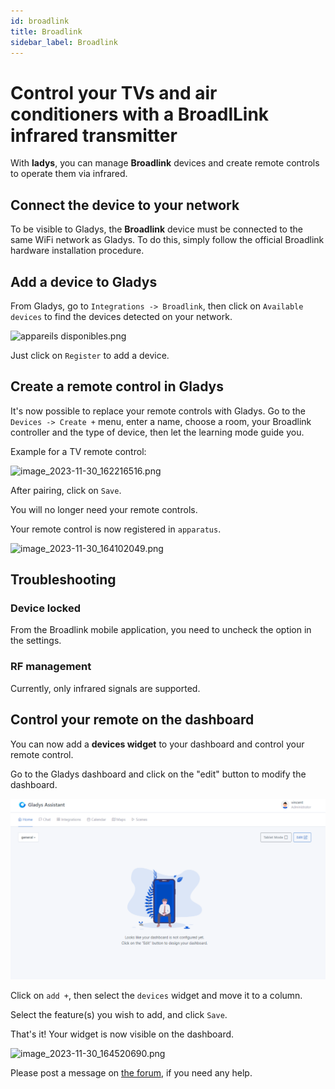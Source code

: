 ```yaml
---
id: broadlink
title: Broadlink
sidebar_label: Broadlink
---
```


# Control your TVs and air conditioners with a BroadlLink infrared transmitter

With **ladys**, you can manage **Broadlink** devices and create remote controls to operate them via infrared.

## Connect the device to your network

To be visible to Gladys, the **Broadlink** device must be connected to the same WiFi network as Gladys. To do this, simply follow the official Broadlink hardware installation procedure.

## Add a device to Gladys

From Gladys, go to `Integrations -> Broadlink`, then click on `Available devices` to find the devices detected on your network.

![appareils disponibles.png](Control%20your%20TVs%20and%20air%20conditioners%20with%20a%20Broad%207c8998cf45c84c15adcb36a6655247f0/appareils_disponibles.png)

Just click on `Register` to add a device.

## Create a remote control in Gladys

It's now possible to replace your remote controls with Gladys. Go to the `Devices -> Create +` menu, enter a name, choose a room, your Broadlink controller and the type of device, then let the learning mode guide you.

Example for a TV remote control:

![image_2023-11-30_162216516.png](Control%20your%20TVs%20and%20air%20conditioners%20with%20a%20Broad%207c8998cf45c84c15adcb36a6655247f0/image_2023-11-30_162216516.png)

After pairing, click on `Save`.

You will no longer need your remote controls.

Your remote control is now registered in `apparatus`.

![image_2023-11-30_164102049.png](Control%20your%20TVs%20and%20air%20conditioners%20with%20a%20Broad%207c8998cf45c84c15adcb36a6655247f0/image_2023-11-30_164102049.png)

## Troubleshooting

### Device locked

From the Broadlink mobile application, you need to uncheck the option in the settings.

### RF management

Currently, only infrared signals are supported.

## Control your remote on the dashboard

You can now add a **devices widget** to your dashboard and control your remote control.

Go to the Gladys dashboard and click on the "edit" button to modify the dashboard.

[](https://gladysassistant.com/fr/docs/integrations/camera/#ajoutez-la-cam%C3%A9ra-au-dashboard-de-gladys-assistant)

![edit_dashboard](<../../static/img/docs/en/configuration/broadlink en/edit_dashboard.png>)

Click on `add +`, then select the `devices` widget and move it to a column.

Select the feature(s) you wish to add, and click `Save`.

That's it! Your widget is now visible on the dashboard.

![image_2023-11-30_164520690.png](Control%20your%20TVs%20and%20air%20conditioners%20with%20a%20Broad%207c8998cf45c84c15adcb36a6655247f0/image_2023-11-30_164520690.png)

Please post a message on [the forum](https://en-community.gladysassistant.com), if you need any help.